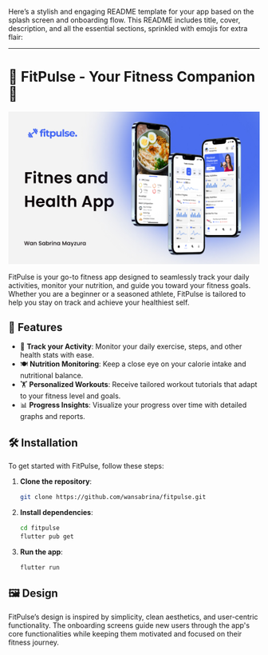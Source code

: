 Here’s a stylish and engaging README template for your app based on the splash screen and onboarding flow. This README includes title, cover, description, and all the essential sections, sprinkled with emojis for extra flair:

---

# 💪 FitPulse - Your Fitness Companion 🌟

![FitPulse](./assets/images/Thumbnail.jpg)

FitPulse is your go-to fitness app designed to seamlessly track your daily activities, monitor your nutrition, and guide you toward your fitness goals. Whether you are a beginner or a seasoned athlete, FitPulse is tailored to help you stay on track and achieve your healthiest self.

## 🚀 Features

- 🧘 **Track your Activity**: Monitor your daily exercise, steps, and other health stats with ease.
- 🍽️ **Nutrition Monitoring**: Keep a close eye on your calorie intake and nutritional balance.
- 🏋️ **Personalized Workouts**: Receive tailored workout tutorials that adapt to your fitness level and goals.
- 📊 **Progress Insights**: Visualize your progress over time with detailed graphs and reports.

## 🛠️ Installation

To get started with FitPulse, follow these steps:

1. **Clone the repository**:
    ```bash
    git clone https://github.com/wansabrina/fitpulse.git
    ```

2. **Install dependencies**:
    ```bash
    cd fitpulse
    flutter pub get
    ```

3. **Run the app**:
    ```bash
    flutter run
    ```

## 🖼️ Design

FitPulse’s design is inspired by simplicity, clean aesthetics, and user-centric functionality. The onboarding screens guide new users through the app's core functionalities while keeping them motivated and focused on their fitness journey.